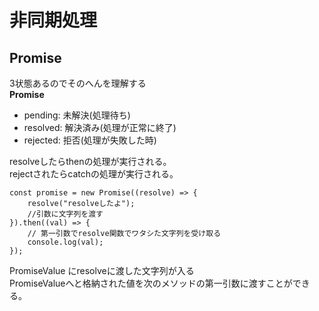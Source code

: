 # 非同期処理  
## Promise  
3状態あるのでそのへんを理解する  
**Promise**  
+ pending: 未解決(処理待ち)
+ resolved: 解決済み(処理が正常に終了)
+ rejected: 拒否(処理が失敗した時)

resolveしたらthenの処理が実行される。  
rejectされたらcatchの処理が実行される。  
```
const promise = new Promise((resolve) => {
    resolve("resolveしたよ");
    //引数に文字列を渡す
}).then((val) => {
    // 第一引数でresolve関数でワタシた文字列を受け取る
    console.log(val);
});

```
PromiseValue にresolveに渡した文字列が入る  
PromiseValueへと格納された値を次のメソッドの第一引数に渡すことができる。  
